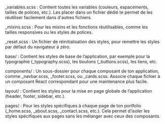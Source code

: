 _variables.scss : Contient toutes les variables (couleurs, espacements, tailles de polices, etc.). Les placer dans un fichier dédié te permet de les réutiliser facilement dans d'autres fichiers.

_mixins.scss : Pour les mixins et les fonctions réutilisables, comme les tailles responsives ou les styles de polices.

_reset.scss : Un fichier de réinitialisation des styles, pour remettre les styles par défaut du navigateur à zéro.

base/ : Contient les styles de base de l’application, par exemple pour la typographie (_typography.scss), les boutons (_buttons.scss), les liens, etc.

components/ : Un sous-dossier pour chaque composant de ton application, comme _navbar.scss, _footer.scss, ou _cards.scss. Associe chaque fichier à un composant React correspondant pour une maintenance plus facile.

layout/ : Contient les styles pour la mise en page globale de l’application (header, footer, sidebar, etc.).

pages/ : Pour les styles spécifiques à chaque page de ton portfolio (_home.scss, _about.scss, _contact.scss, etc.). Cela permet d’isoler les styles spécifiques aux pages sans les mélanger avec ceux des composants.